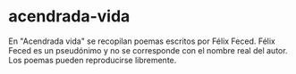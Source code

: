 # acendrada-vida
En "Acendrada vida" se recopilan poemas escritos por Félix Feced.
Félix Feced es un pseudónimo y no se corresponde con el nombre real del autor.
Los poemas pueden reproducirse libremente.
